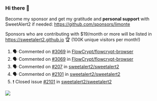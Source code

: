 ### Hi there 👋

Become my sponsor and get my gratitude and **personal support** with SweetAlert2 if needed: https://github.com/sponsors/limonte

Sponsors who are contributing with $19/month or more will be listed in https://sweetalert2.github.io 🏆 (100K unique visitors per month!)

<!--START_SECTION:activity-->
1. 🗣 Commented on [#3069](https://github.com/FlowCrypt/flowcrypt-browser/issues/3069) in [FlowCrypt/flowcrypt-browser](https://github.com/FlowCrypt/flowcrypt-browser)
2. 🗣 Commented on [#3069](https://github.com/FlowCrypt/flowcrypt-browser/issues/3069) in [FlowCrypt/flowcrypt-browser](https://github.com/FlowCrypt/flowcrypt-browser)
3. 🗣 Commented on [#207](https://github.com/sweetalert2/sweetalert2/issues/207) in [sweetalert2/sweetalert2](https://github.com/sweetalert2/sweetalert2)
4. 🗣 Commented on [#2101](https://github.com/sweetalert2/sweetalert2/issues/2101) in [sweetalert2/sweetalert2](https://github.com/sweetalert2/sweetalert2)
5. ❗️ Closed issue [#2101](https://github.com/sweetalert2/sweetalert2/issues/2101) in [sweetalert2/sweetalert2](https://github.com/sweetalert2/sweetalert2)
<!--END_SECTION:activity-->

![](https://github-readme-stats.vercel.app/api?username=limonte&theme=vue&show_icons=true)
